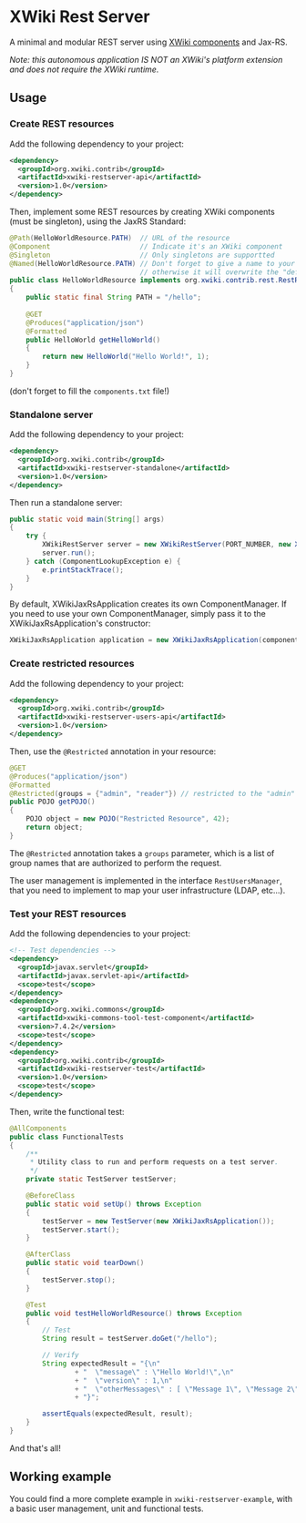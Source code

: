 # XWiki Rest Server
A minimal and modular REST server using [XWiki components](http://extensions.xwiki.org/xwiki/bin/view/Extension/Component+Module) and Jax-RS.

*Note: this autonomous application IS NOT an XWiki's platform extension and does not require the XWiki runtime.*

## Usage

### Create REST resources
Add the following dependency to your project:

```xml
<dependency>
  <groupId>org.xwiki.contrib</groupId>
  <artifactId>xwiki-restserver-api</artifactId>
  <version>1.0</version>
</dependency>
```

Then, implement some REST resources by creating XWiki components (must be singleton), using the JaxRS Standard:

```java
@Path(HelloWorldResource.PATH)  // URL of the resource
@Component                      // Indicate it's an XWiki component
@Singleton                      // Only singletons are supportted
@Named(HelloWorldResource.PATH) // Don't forget to give a name to your component,
                                // otherwise it will overwrite the "default" component.
public class HelloWorldResource implements org.xwiki.contrib.rest.RestResource 
{
    public static final String PATH = "/hello";
    
    @GET
    @Produces("application/json")
    @Formatted
    public HelloWorld getHelloWorld()
    {
        return new HelloWorld("Hello World!", 1);
    }
}
```
(don't forget to fill the `components.txt` file!)

### Standalone server

Add the following dependency to your project:

```xml
<dependency>
  <groupId>org.xwiki.contrib</groupId>
  <artifactId>xwiki-restserver-standalone</artifactId>
  <version>1.0</version>
</dependency>
```

Then run a standalone server:

```java
public static void main(String[] args)
{
    try {
        XWikiRestServer server = new XWikiRestServer(PORT_NUMBER, new XWikiJaxRsApplication());
        server.run();
    } catch (ComponentLookupException e) {
        e.printStackTrace();
    }
}
```

By default, XWikiJaxRsApplication creates its own ComponentManager. If you need to use your own ComponentManager, simply pass it to the XWikiJaxRsApplication's constructor:

```java
XWikiJaxRsApplication application = new XWikiJaxRsApplication(componentManager);
```

### Create restricted resources
Add the following dependency to your project:

```xml
<dependency>
  <groupId>org.xwiki.contrib</groupId>
  <artifactId>xwiki-restserver-users-api</artifactId>
  <version>1.0</version>
</dependency>
```

Then, use the `@Restricted` annotation in your resource:
```java
@GET
@Produces("application/json")
@Formatted
@Restricted(groups = {"admin", "reader"}) // restricted to the "admin" and the "reader" groups
public POJO getPOJO()
{
    POJO object = new POJO("Restricted Resource", 42);
    return object;
}
```

The `@Restricted` annotation takes a `groups` parameter, which is a list of group names that are authorized to perform the request.

The user management is implemented in the interface `RestUsersManager`, that you need to implement to map your user infrastructure (LDAP, etc...).

### Test your REST resources
Add the following dependencies to your project:


```xml
<!-- Test dependencies -->
<dependency>
  <groupId>javax.servlet</groupId>
  <artifactId>javax.servlet-api</artifactId>
  <scope>test</scope>
</dependency>
<dependency>
  <groupId>org.xwiki.commons</groupId>
  <artifactId>xwiki-commons-tool-test-component</artifactId>
  <version>7.4.2</version>
  <scope>test</scope>
</dependency>
<dependency>
  <groupId>org.xwiki.contrib</groupId>
  <artifactId>xwiki-restserver-test</artifactId>
  <version>1.0</version>
  <scope>test</scope>
</dependency>
```

Then, write the functional test:
```java
@AllComponents
public class FunctionalTests
{
    /**
     * Utility class to run and perform requests on a test server.
     */
    private static TestServer testServer;

    @BeforeClass
    public static void setUp() throws Exception
    {
        testServer = new TestServer(new XWikiJaxRsApplication());
        testServer.start();
    }

    @AfterClass
    public static void tearDown()
    {
        testServer.stop();
    }

    @Test
    public void testHelloWorldResource() throws Exception
    {
        // Test
        String result = testServer.doGet("/hello");

        // Verify
        String expectedResult = "{\n"
                + "  \"message\" : \"Hello World!\",\n"
                + "  \"version\" : 1,\n"
                + "  \"otherMessages\" : [ \"Message 1\", \"Message 2\", \"Message 3\" ]\n"
                + "}";

        assertEquals(expectedResult, result);
    }
}
```
And that's all!

## Working example
You could find a more complete example in `xwiki-restserver-example`, with a basic user management, unit and functional tests.
